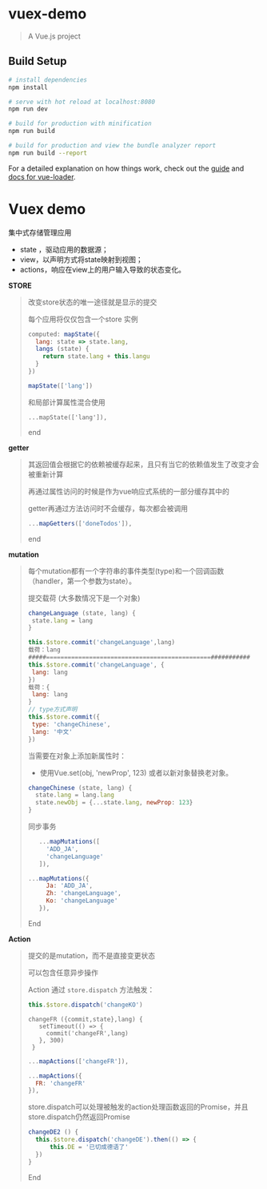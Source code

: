 # vuex-demo

> A Vue.js project

## Build Setup

``` bash
# install dependencies
npm install

# serve with hot reload at localhost:8080
npm run dev

# build for production with minification
npm run build

# build for production and view the bundle analyzer report
npm run build --report
```

For a detailed explanation on how things work, check out the [guide](http://vuejs-templates.github.io/webpack/) and [docs for vue-loader](http://vuejs.github.io/vue-loader).
# Vuex demo

集中式存储管理应用

* state ，驱动应用的数据源；
* view，以声明方式将state映射到视图；
* actions，响应在view上的用户输入导致的状态变化。

**STORE**

> 改变store状态的唯一途径就是显示的提交
>
> 每个应用将仅仅包含一个store 实例
>
> ```js
> computed: mapState({
>   lang: state => state.lang,
>   langs (state) {
>     return state.lang + this.langu
>   }
> })
> ```
>
> ```js
> mapState(['lang'])
> ```
>
> 和局部计算属性混合使用
>
> ```
> ...mapState(['lang']),
> ```
>
> end

**getter**

>其返回值会根据它的依赖被缓存起来，且只有当它的依赖值发生了改变才会被重新计算
>
>再通过属性访问的时候是作为vue响应式系统的一部分缓存其中的
>
>getter再通过方法访问时不会缓存，每次都会被调用
>
>```js
>...mapGetters(['doneTodos']),
>```
>
>end

**mutation**

>每个mutation都有一个字符串的事件类型(type)和一个回调函数（handler，第一个参数为state）。
>
>提交载荷 (大多数情况下是一个对象)
>
>```js
>changeLanguage (state, lang) {
>  state.lang = lang
>}
>
>this.$store.commit('changeLanguage',lang)
>载荷：lang
>#####==============================================###########
>this.$store.commit('changeLanguage', {
>  lang: lang
>})
>载荷：{
>  lang: lang
>}
>// type方式声明
>this.$store.commit({
>  type: 'changeChinese',
>  lang: '中文'
>})
>```
>
>当需要在对象上添加新属性时：
>
>* 使用Vue.set(obj, 'newProp', 123) 或者以新对象替换老对象。
>
>```js
>changeChinese (state, lang) {
>	state.lang = lang.lang
>	state.newObj = {...state.lang, newProp: 123}
>}
>```
>
>同步事务
>
>```js
>    ...mapMutations([
>      'ADD_JA',
>      'changeLanguage'
>    ]),
>```
>
>```js
>...mapMutations({
>      Ja: 'ADD_JA',
>      Zh: 'changeLanguage',
>      Ko: 'changeLanguage'
>    }),
>```
>
>End

**Action**

>提交的是mutation，而不是直接变更状态
>
>可以包含任意异步操作
>
>Action 通过 `store.dispatch` 方法触发：
>
>```js
>this.$store.dispatch('changeKO')
>```
>
>```Js
>changeFR ({commit,state},lang) {
>    setTimeout(() => {
>      commit('changeFR',lang)
>    }, 300)
>  }
>```
>
>```js
>...mapActions(['changeFR']),
>```
>
>```js
>...mapActions({
>	FR: 'changeFR'
>}),
>```
>
>store.dispatch可以处理被触发的action处理函数返回的Promise，并且store.dispatch仍然返回Promise
>
>```js
>changeDE2 () {
>  	this.$store.dispatch('changeDE').then(() => {
>    	this.DE = '已切成德语了'
>  	})
>}
>```
>
>
>
>End





